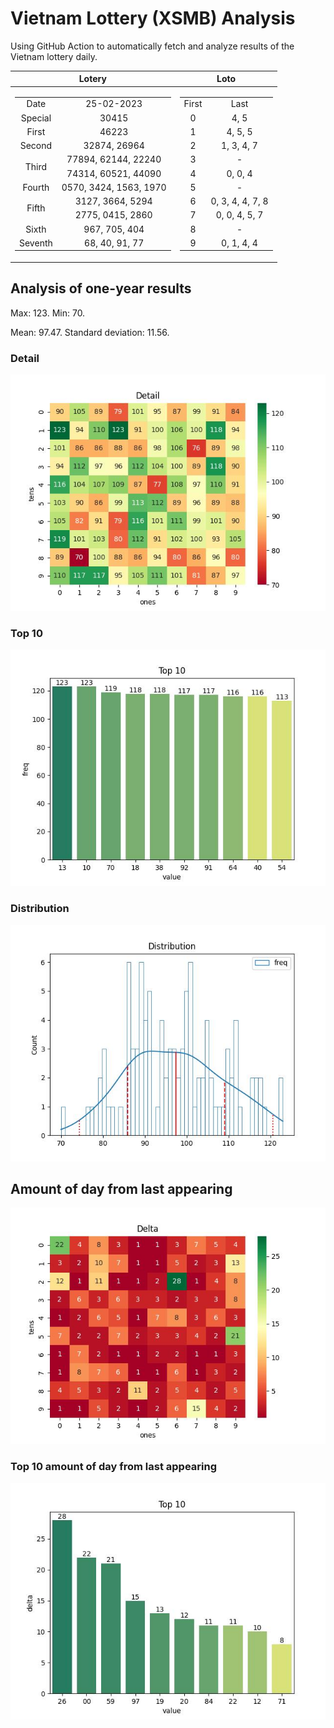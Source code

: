 # Vietnam Lottery (XSMB) Analysis

Using GitHub Action to automatically fetch and analyze results of the Vietnam lottery daily.

| Lotery      | Loto |
| :-----------: | :-----------: |
| <table><tr><td>Date</td><td>25-02-2023</td></tr><tr><td>Special</td><td>30415</td></tr><tr><td>First</td><td>46223</td></tr><tr><td>Second</td><td>32874, 26964</td></tr><tr><td rowspan="2">Third</td><td>77894, 62144, 22240</td></tr><tr><td>74314, 60521, 44090</td></tr><tr><td>Fourth</td><td>0570, 3424, 1563, 1970</td></tr><tr><td rowspan="2">Fifth</td><td>3127, 3664, 5294</td></tr><tr><td>2775, 0415, 2860</td></tr><tr><td>Sixth</td><td>967, 705, 404</td></tr><tr><td>Seventh</td><td>68, 40, 91, 77</td></tr></table> | <table><tr><td>First</td><td>Last</td></tr><tr><td>0</td><td>4, 5</td></tr><tr><td>1</td><td>4, 5, 5</td></tr><tr><td>2</td><td>1, 3, 4, 7</td></tr><tr><td>3</td><td>-</td></tr><tr><td>4</td><td>0, 0, 4</td></tr><tr><td>5</td><td>-</td></tr><tr><td>6</td><td>0, 3, 4, 4, 7, 8</td></tr><tr><td>7</td><td>0, 0, 4, 5, 7</td></tr><tr><td>8</td><td>-</td></tr><tr><td>9</td><td>0, 1, 4, 4</td></tr></table> |

<h2>Analysis of one-year results</h2>

Max: 123. Min: 70.

Mean: 97.47. Standard deviation: 11.56.

<h3>Detail</h3>

![Detail](images/heatmap.jpg)

<h3>Top 10</h3>

![Top 10](images/top-10.jpg)

<h3>Distribution</h3>

![Distribution](images/distribution.jpg)

<h2>Amount of day from last appearing</h2>

![Delta](images/delta.jpg)

<h3>Top 10 amount of day from last appearing</h3>

![Delta top 10](images/delta_top_10.jpg)